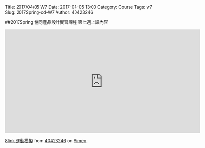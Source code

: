 Title: 2017/04/05 W7
Date: 2017-04-05 13:00
Category: Course
Tags: w7
Slug: 2017Spring-cd-W7
Author: 40423246

##2017Spring 協同產品設計實習課程  第七週上課內容

<iframe src="https://player.vimeo.com/video/214629072" width="640" height="341" frameborder="0" webkitallowfullscreen mozallowfullscreen allowfullscreen></iframe>
<p><a href="https://vimeo.com/214629072">8link 運動模擬</a> from <a href="https://vimeo.com/user60140629">40423246</a> on <a href="https://vimeo.com">Vimeo</a>.</p>



